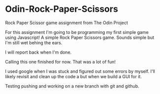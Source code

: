 # Odin-Rock-Paper-Scissors
Rock Paper Scissor game assignment from The Odin Project


For this assignment I'm going to be programming my first simple game using Javascript! A simple Rock Paper Scissors game. Sounds simple but I'm still wet behing the ears. 

I will report back when I'm done.

Calling this one finished for now. That was a lot of fun!

I used google when I was stuck and figured out some errors by myself.
I'll likely revisit and clean up the code a but when we build a GUI for it.

Testing pushing and working on a new branch with git and github.